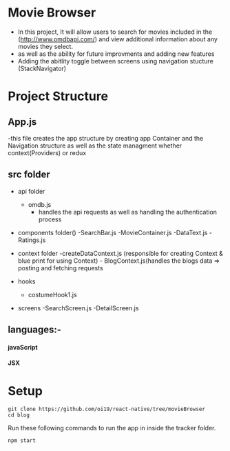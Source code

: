 # Movie Browser
  
  - In this project, It will allow users to search for movies included in the (http://www.omdbapi.com/) and view additional information about any movies they select.
  - as well as the ability for future improvments and adding new features   
  - Adding the abitlity toggle between screens using navigation stucture (StackNavigator)
  
  
  # Project Structure 
  
  ## App.js 
   -this file creates the app structure by creating app Container and the Navigation structure as well as the state managment whether context(Providers) or redux 
  
  
  ## src folder 
   - api folder
       - omdb.js 
          - handles the api requests as well as handling the authentication process 
            
   
   - components folder()
      -SearchBar.js
      -MovieContainer.js
      -DataText.js
      -Ratings.js
     
   
   - context folder 
         -createDataContext.js (responsible for creating Context & blue print for using Context)
         - BlogContext.js(handles the blogs data => posting and fetching requests
   
   - hooks
      - costumeHook1.js
      
    
   - screens 
      -SearchScreen.js
      -DetailScreen.js
  
    
 ## languages:-
  #### javaScript 
  #### JSX

# Setup
   ```shell script
git clone https://github.com/oi19/react-native/tree/movieBrowser
cd blog
```
Run these following commands to run the app in inside the tracker folder.

```shell script
npm start
```
